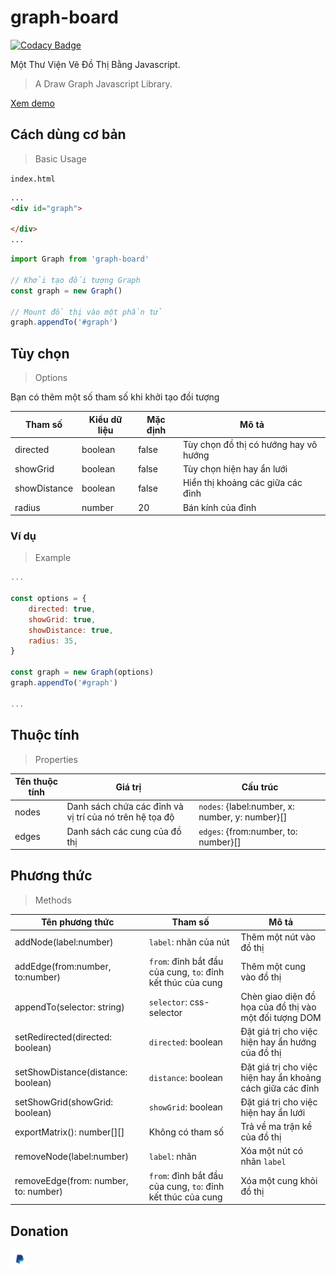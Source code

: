 # graph-board

[![Codacy Badge](https://api.codacy.com/project/badge/Grade/169db8d768b14550ac1cdf5edbcd2999)](https://app.codacy.com/gh/thangved/graph-board?utm_source=github.com&utm_medium=referral&utm_content=thangved/graph-board&utm_campaign=Badge_Grade_Settings)

Một Thư Viện Vẽ Đồ Thị Bằng Javascript.
> A Draw Graph Javascript Library.

[Xem demo](https://thangved.github.io/draw-graph)

## Cách dùng cơ bản

> Basic Usage

```index.html```

```html
...
<div id="graph">

</div>
...
```

```js
import Graph from 'graph-board'

// Khởi tạo đối tượng Graph
const graph = new Graph()

// Mount đồ thị vào một phần tử
graph.appendTo('#graph')
```

## Tùy chọn

> Options

Bạn có thêm một số tham số khi khởi tạo đồi tượng

| Tham số      | Kiểu dữ liệu | Mặc định | Mô tả                                 |
|--------------|--------------|----------|---------------------------------------|
| directed     | boolean      | false    | Tùy chọn đồ thị có hướng hay vô hướng |
| showGrid     | boolean      | false    | Tùy chọn hiện hay ẩn lưới             |
| showDistance | boolean      | false    | Hiển thị khoảng các giữa các đỉnh     |
| radius       | number       | 20       | Bán kính của đỉnh                     |

### Ví dụ

> Example

```js
...

const options = {
    directed: true,
    showGrid: true,
    showDistance: true,
    radius: 35,
}

const graph = new Graph(options)
graph.appendTo('#graph')

...
```

## Thuộc tính

> Properties

| Tên thuộc tính | Giá trị                                                 | Cấu trúc                                            |
|----------------|---------------------------------------------------------|-----------------------------------------------------|
| nodes          | Danh sách chứa các đỉnh và vị trí của nó trên hệ tọa độ | ```nodes```: {label:number, x: number, y: number}[] |
| edges          | Danh sách các cung của đồ thị                           | ```edges```: {from:number, to: number}[]            |

## Phương thức

> Methods

| Tên phương thức                      | Tham số                                                             | Mô tả                                                      |
|--------------------------------------|---------------------------------------------------------------------|------------------------------------------------------------|
| addNode(label:number)                | ```label```: nhãn của nút                                           | Thêm một nút vào đồ thị                                    |
| addEdge(from:number, to:number)      | ```from```: đỉnh bắt đầu của cung, ```to```: đỉnh kết thúc của cung | Thêm một cung vào đồ thị                                   |
| appendTo(selector: string)           | ```selector```: css-selector                                        | Chèn giao diện đồ họa của đồ thị vào một đối tượng DOM     |
| setRedirected(directed: boolean)     | ```directed```: boolean                                             | Đặt giá trị cho việc hiện hay ẩn hướng của đồ thị          |
| setShowDistance(distance: boolean)   | ```distance```: boolean                                             | Đặt giá trị cho việc hiện hay ẩn khoảng cách giữa các đỉnh |
| setShowGrid(showGrid: boolean)       | ```showGrid```: boolean                                             | Đặt giá trị cho việc hiện hay ẩn lưới                      |
| exportMatrix(): number[][]           | Không có tham số                                                    | Trả về ma trận  kề của đồ thị                              |
| removeNode(label:number)             | ```label```: nhãn                                                   | Xóa một nút có nhãn ```label```                            |
| removeEdge(from: number, to: number) | ```from```: đỉnh bắt đầu của cung, ```to```: đỉnh kết thúc của cung | Xóa một cung khỏi đồ thị                                   |

## Donation

<a href='https://www.paypal.com/paypalme/minhthangpay'>
    <img title='paypal' width='30px' src='https://raw.githubusercontent.com/thangved/docusaurus-plugin-2dlive/main/assets/paypal-3384015_1280.png'/>
</a>
